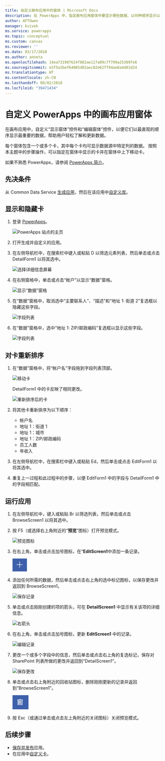 ```yaml
---
title: 自定义画布应用中的窗体 | Microsoft Docs
description: 在 PowerApps 中，指定画布应用窗体中要显示哪些数据、以何种顺序显示以及在哪些控件中显示。
author: AFTOwen
manager: kvivek
ms.service: powerapps
ms.topic: conceptual
ms.custom: canvas
ms.reviewer: ''
ms.date: 03/17/2018
ms.author: anneta
ms.openlocfilehash: 14ea731907624f882ae117a09c7f799a25389fe6
ms.sourcegitcommit: e3f5a2bef64085d02aec82e62ff94ae8a4d01d24
ms.translationtype: HT
ms.contentlocale: zh-CN
ms.lasthandoff: 08/02/2018
ms.locfileid: "39471434"
---
```

# <a name="customize-a-canvas-app-form-in-powerapps"></a>自定义 PowerApps 中的画布应用窗体

在画布应用中，自定义“显示窗体”控件和“编辑窗体”控件，以便它们以最直观的顺序显示最重要的数据，帮助用户轻松了解和更新数据。

每个窗体包含一个或多个卡，其中每个卡均可显示数据源中特定列的数据。 按照本主题中的步骤操作，可以指定在窗体中显示的卡并在窗体中上下移动卡。

如果不熟悉 PowerApps，请参阅 [PowerApps 简介](getting-started.md)。

## <a name="prerequisites"></a>先决条件

从 Common Data Service [生成应用](data-platform-create-app.md)，然后在该应用中[自定义库](customize-layout-sharepoint.md)。

## <a name="show-and-hide-cards"></a>显示和隐藏卡

1. 登录 [PowerApps](http://web.powerapps.com?utm_source=padocs&utm_medium=linkinadoc&utm_campaign=referralsfromdoc)。

    ![PowerApps 站点的主页](./media/customize-forms-sharepoint/sign-in.png)


1. 打开生成并自定义的应用。

1. 在左侧导航栏中，在搜索栏中键入或粘贴 D 以筛选元素列表，然后单击或点击 DetailForm1 以将其选中。

    ![选择详细信息屏幕](./media/customize-forms-sharepoint/select-detailform.png)

1. 在右侧窗格中，单击或点击“帐户”以显示“数据”窗格。

    ![显示“数据”窗格](./media/customize-forms-sharepoint/show-data-pane.png)

1. 在“数据”窗格中，取消选中“主要联系人”、“描述”和“地址 1: 街道 2”复选框以隐藏这些字段。

    ![字段列表](./media/customize-forms-sharepoint/hide-fields.png)

1.  在“数据”窗格中，选中“地址 1: ZIP/邮政编码”复选框以显示这些字段。

    ![字段列表](./media/customize-forms-sharepoint/show-field.png)

## <a name="reorder-the-cards"></a>对卡重新排序
1. 在“数据”窗格中，将“帐户名”字段拖到字段列表顶部。

    ![移动卡](./media/customize-forms-sharepoint/move-card.png)

    DetailForm1 中的卡反映了相同更改。

    ![重新排序后的卡](./media/customize-forms-sharepoint/reordered-card.png)

1. 将其他卡重新排序为以下顺序：

    - 帐户名
    - 地址 1：街道 1
    - 地址 1：城市
    - 地址 1：ZIP/邮政编码
    - 员工人数
    - 年收入

1. 在左侧导航栏中，在搜索栏中键入或粘贴 Ed，然后单击或点击 EditForm1 以将其选中。

1. 重复上一过程和此过程中的步骤，以便 EditForm1 中的字段与 DetailForm1 中的字段相匹配。

## <a name="run-the-app"></a>运行应用
1. 在左侧导航栏中，键入或粘贴 Br 以筛选列表，然后单击或点击 BrowseScreen1 以将其选中。

2. 按 F5（或选择右上角附近的“**预览**”图标）打开预览模式。

    ![预览图标](./media/customize-forms-sharepoint/open-preview.png)

3. 在右上角，单击或点击加号图标，在“**EditScreen1**中添加一条记录。

    ![添加记录](./media/customize-forms-sharepoint/add-record.png)

4. 添加任何所需的数据，然后单击或点击右上角的选中标记图标，以保存更改并返回到 BrowseScreen1。

    ![保存记录](./media/customize-forms-sharepoint/save-record.png)

5. 单击或点击刚刚创建的项的箭头，可在 **DetailScreen1** 中显示有关该项的详细信息。  

    ![右箭头](./media/customize-forms-sharepoint/right-arrow.png)

6. 在右上角，单击或点击加号图标，更新 **EditScreen1** 中的记录。

    ![编辑记录](./media/customize-forms-sharepoint/edit-record.png)

7. 更改一个或多个字段中的信息，然后单击或点击右上角的复选标记，保存对 SharePoint 列表所做的更改并返回到“DetailScreen1”。  

    ![保存更改](./media/customize-forms-sharepoint/save-record.png)

8. 单击或点击右上角附近的回收站图标，删除刚刚更新的记录并返回到“BrowseScreen1”。

    ![删除记录](./media/customize-forms-sharepoint/delete-record.png)

9. 按 Esc（或通过单击或点击左上角附近的关闭图标）关闭预览模式。

## <a name="next-steps"></a>后续步骤
- [保存并发布](save-publish-app.md)应用。
- 在应用中[自定义卡](customize-card.md)。
